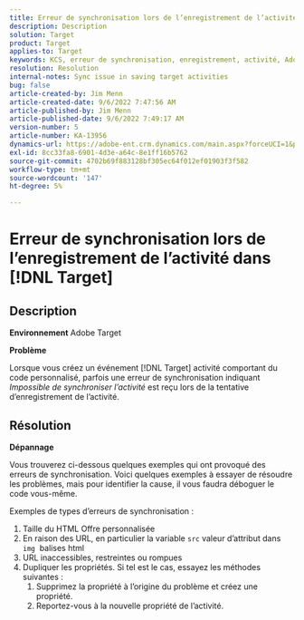 ```yaml
---
title: Erreur de synchronisation lors de l’enregistrement de l’activité dans [!DNL Target]
description: Description
solution: Target
product: Target
applies-to: Target
keywords: KCS, erreur de synchronisation, enregistrement, activité, Adobe Target, dépannage
resolution: Resolution
internal-notes: Sync issue in saving target activities
bug: false
article-created-by: Jim Menn
article-created-date: 9/6/2022 7:47:56 AM
article-published-by: Jim Menn
article-published-date: 9/6/2022 7:49:17 AM
version-number: 5
article-number: KA-13956
dynamics-url: https://adobe-ent.crm.dynamics.com/main.aspx?forceUCI=1&pagetype=entityrecord&etn=knowledgearticle&id=e765de36-b82d-ed11-9db1-0022480866ad
exl-id: 8cc33fa8-6901-4d3e-a64c-8e1ff16b5762
source-git-commit: 4702b69f883128bf305ec64f012ef01903f3f582
workflow-type: tm+mt
source-wordcount: '147'
ht-degree: 5%

---
```


# Erreur de synchronisation lors de l’enregistrement de l’activité dans [!DNL Target]

## Description


<b>Environnement</b>
Adobe Target

<b>Problème</b>

Lorsque vous créez un événement [!DNL Target] activité comportant du code personnalisé, parfois une erreur de synchronisation indiquant *Impossible de synchroniser l’activité* est reçu lors de la tentative d’enregistrement de l’activité.


## Résolution


<b>Dépannage</b>

Vous trouverez ci-dessous quelques exemples qui ont provoqué des erreurs de synchronisation.
Voici quelques exemples à essayer de résoudre les problèmes, mais pour identifier la cause, il vous faudra déboguer le code vous-même.

Exemples de types d’erreurs de synchronisation :

1. Taille du HTML Offre personnalisée
2. En raison des URL, en particulier la variable `src` valeur d’attribut dans `img`  balises html
3. URL inaccessibles, restreintes ou rompues
4. Dupliquer les propriétés. Si tel est le cas, essayez les méthodes suivantes :
   1. Supprimez la propriété à l’origine du problème et créez une propriété.
   2. Reportez-vous à la nouvelle propriété de l’activité.
